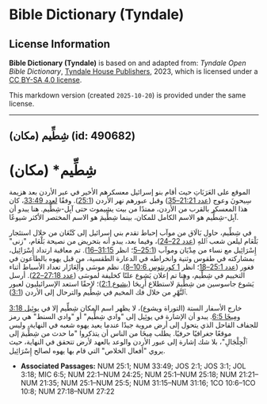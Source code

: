 # Bible Dictionary (Tyndale)

## License Information

**Bible Dictionary (Tyndale)** is based on and adapted from: _Tyndale Open Bible Dictionary_, [Tyndale House Publishers](https://tyndaleopenresources.com/), 2023, which is licensed under a [CC BY-SA 4.0 license](https://creativecommons.org/licenses/by-sa/4.0/legalcode.en).

This markdown version (created `2025-10-20`) is provided under the same license.



--------------------------------

## شِطِّيم (مكان) (id: 490682)

شِطِّيم\* (مكان)
================

الموقع على العَرَبَاتِ حيث أقام بنو إسرائيل معسكرهم الأخير في عبر الأردن بعد هزيمة سِيحونَ وعوج ([عدد 21:21–35](https://ref.ly/Num21:21-Num21:35)) وقبل عبورهم نهر الأردن ([25:1](https://ref.ly/Num25:1)). وفقًا [لعدد 33:49](https://ref.ly/Num33:49)، كان هذا المعسكر بالقرب من الأردن، ممتدًا من بيت يشيموث حتى آبِل\-شِطِّيم. هنا يبدو أن آبِل\-شِطِّيم هو الاسم الكامل للمكان، بينما شِطِّيمَ هو الاسم المختصر الأكثر شيوعًا.

في شِطِّيم، حاول بَالَاق من موآب إحباط تقدم بني إسرائيل إلى كَنْعَان من خلال استئجار بَلْعَام ليلعن شعب ٱللهِ ([عدد 22–24](https://ref.ly/Num22:1-Num24:25))، وفيما بعد، يبدو أنه بتحريض من نصيحة بَلْعَام، "زنى" إِسْرَائِيل مع نساء من مِدْيَان وموآب ([25:1–5](https://ref.ly/Num25:1-Num25:5)؛ انظر [31:15–16](https://ref.ly/Num31:15-Num31:16)). تم معاقبة ارتداد إِسْرَائِيل، بمشاركته في طقوس وثنية وانخراطه في الدعارة الطقسية، من قبل يهوه بالطاعون في فغور ([عدد 25:1–18](https://ref.ly/Num25:1-Num25:18)؛ انظر [1 كورنثوس 10:6–8](https://ref.ly/1Cor10:6-1Cor10:8)). نظم موسَى وأَلِعَازَار تعداد الأسباط أثناء التخييم في شِطِّيم، وهنا تم إعلان يَشوع علنًا كخليفة لموسَى ([عدد 27:18–22](https://ref.ly/Num27:18-Num27:22)). أرسل يَشوع جاسوسين من شِطِّيمَ لاستطلاع أَرِيحَا ([يشوع 2:1](https://ref.ly/Josh2:1))؛ لاحقًا استعد الإسرائيليون لعبور ٱلنَّهْرِ من خلال فك المخيم في شِطِّيم والترحال إلى الأردن ([3:1](https://ref.ly/Josh3:1)).

خارج الأسفار الستة (التوراة ويشوع)، لا يظهر اسم المكان شِطِّيم إلا في [يوئِيل 3:18](https://ref.ly/Joel3:18) و[مِيخَا 6:5](https://ref.ly/Mic6:5). يبدو أن الإشارة في يوئِيل إلى "وادي شِطِّيم" أو "وادي السنط" هي رمز للجفاف القاحل الذي يتحول إلى أرض مروية جيدًا عندما يعيد يهوه شعبه في النهاية، وليس موقعًا جغرافيًا حرفيًا. يطلب مِيخَا من الناس أن يتذكروا "ما حدث من شِطِّيمَ إلى ٱلْجِلْجَالِ"، بلا شك إشارة إلى عبور الأردن والوعد بالعهد لأرض تتحقق في النهاية، حيث يروي "أفعال الخلاص" التي قام بها يهوه لصالح إِسْرَائِيل.

* **Associated Passages:** NUM 25:1; NUM 33:49; JOS 2:1; JOS 3:1; JOL 3:18; MIC 6:5; NUM 22:1–NUM 24:25; NUM 25:1–NUM 25:18; NUM 21:21–NUM 21:35; NUM 25:1–NUM 25:5; NUM 31:15–NUM 31:16; 1CO 10:6–1CO 10:8; NUM 27:18–NUM 27:22

